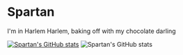 ﻿# Spartan
I'm in Harlem Harlem, baking off with my chocolate darling

[![Spartan's GitHub stats](https://github-readme-stats.vercel.app/api?username=Spartan)](https://github.com/anuraghazra/github-readme-stats)
![Spartan's GitHub stats](https://github-readme-stats.vercel.app/api?username=Spartan&show_icons=true)
